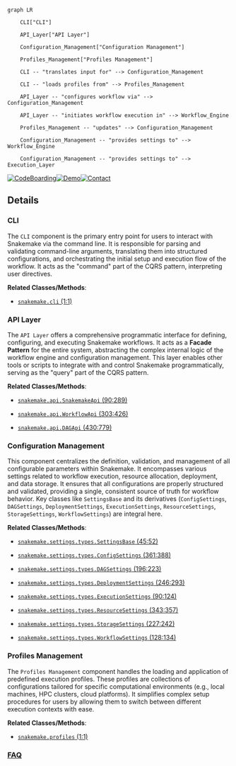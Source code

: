 ```mermaid

graph LR

    CLI["CLI"]

    API_Layer["API Layer"]

    Configuration_Management["Configuration Management"]

    Profiles_Management["Profiles Management"]

    CLI -- "translates input for" --> Configuration_Management

    CLI -- "loads profiles from" --> Profiles_Management

    API_Layer -- "configures workflow via" --> Configuration_Management

    API_Layer -- "initiates workflow execution in" --> Workflow_Engine

    Profiles_Management -- "updates" --> Configuration_Management

    Configuration_Management -- "provides settings to" --> Workflow_Engine

    Configuration_Management -- "provides settings to" --> Execution_Layer

```



[![CodeBoarding](https://img.shields.io/badge/Generated%20by-CodeBoarding-9cf?style=flat-square)](https://github.com/CodeBoarding/GeneratedOnBoardings)[![Demo](https://img.shields.io/badge/Try%20our-Demo-blue?style=flat-square)](https://www.codeboarding.org/demo)[![Contact](https://img.shields.io/badge/Contact%20us%20-%20contact@codeboarding.org-lightgrey?style=flat-square)](mailto:contact@codeboarding.org)



## Details

### CLI

The `CLI` component is the primary entry point for users to interact with Snakemake via the command line. It is responsible for parsing and validating command-line arguments, translating them into structured configurations, and orchestrating the initial setup and execution flow of the workflow. It acts as the "command" part of the CQRS pattern, interpreting user directives.

**Related Classes/Methods**:
- <a href="https://github.com/snakemake/snakemake/blob/main/src/snakemake/cli.py#L1-L1" target="_blank" rel="noopener noreferrer">`snakemake.cli` (1:1)</a>

### API Layer

The `API Layer` offers a comprehensive programmatic interface for defining, configuring, and executing Snakemake workflows. It acts as a **Facade Pattern** for the entire system, abstracting the complex internal logic of the workflow engine and configuration management. This layer enables other tools or scripts to integrate with and control Snakemake programmatically, serving as the "query" part of the CQRS pattern.





**Related Classes/Methods**:



- <a href="https://github.com/snakemake/snakemake/blob/main/src/snakemake/api.py#L90-L289" target="_blank" rel="noopener noreferrer">`snakemake.api.SnakemakeApi` (90:289)</a>

- <a href="https://github.com/snakemake/snakemake/blob/main/src/snakemake/api.py#L303-L426" target="_blank" rel="noopener noreferrer">`snakemake.api.WorkflowApi` (303:426)</a>

- <a href="https://github.com/snakemake/snakemake/blob/main/src/snakemake/api.py#L430-L779" target="_blank" rel="noopener noreferrer">`snakemake.api.DAGApi` (430:779)</a>





### Configuration Management

This component centralizes the definition, validation, and management of all configurable parameters within Snakemake. It encompasses various settings related to workflow execution, resource allocation, deployment, and data storage. It ensures that all configurations are properly structured and validated, providing a single, consistent source of truth for workflow behavior. Key classes like `SettingsBase` and its derivatives (`ConfigSettings`, `DAGSettings`, `DeploymentSettings`, `ExecutionSettings`, `ResourceSettings`, `StorageSettings`, `WorkflowSettings`) are integral here.





**Related Classes/Methods**:



- <a href="https://github.com/snakemake/snakemake/blob/main/src/snakemake/settings/types.py#L45-L52" target="_blank" rel="noopener noreferrer">`snakemake.settings.types.SettingsBase` (45:52)</a>

- <a href="https://github.com/snakemake/snakemake/blob/main/src/snakemake/settings/types.py#L361-L388" target="_blank" rel="noopener noreferrer">`snakemake.settings.types.ConfigSettings` (361:388)</a>

- <a href="https://github.com/snakemake/snakemake/blob/main/src/snakemake/settings/types.py#L196-L223" target="_blank" rel="noopener noreferrer">`snakemake.settings.types.DAGSettings` (196:223)</a>

- <a href="https://github.com/snakemake/snakemake/blob/main/src/snakemake/settings/types.py#L246-L293" target="_blank" rel="noopener noreferrer">`snakemake.settings.types.DeploymentSettings` (246:293)</a>

- <a href="https://github.com/snakemake/snakemake/blob/main/src/snakemake/settings/types.py#L90-L124" target="_blank" rel="noopener noreferrer">`snakemake.settings.types.ExecutionSettings` (90:124)</a>

- <a href="https://github.com/snakemake/snakemake/blob/main/src/snakemake/settings/types.py#L343-L357" target="_blank" rel="noopener noreferrer">`snakemake.settings.types.ResourceSettings` (343:357)</a>

- <a href="https://github.com/snakemake/snakemake/blob/main/src/snakemake/settings/types.py#L227-L242" target="_blank" rel="noopener noreferrer">`snakemake.settings.types.StorageSettings` (227:242)</a>

- <a href="https://github.com/snakemake/snakemake/blob/main/src/snakemake/settings/types.py#L128-L134" target="_blank" rel="noopener noreferrer">`snakemake.settings.types.WorkflowSettings` (128:134)</a>





### Profiles Management

The `Profiles Management` component handles the loading and application of predefined execution profiles. These profiles are collections of configurations tailored for specific computational environments (e.g., local machines, HPC clusters, cloud platforms). It simplifies complex setup procedures for users by allowing them to switch between different execution contexts with ease.





**Related Classes/Methods**:



- <a href="https://github.com/snakemake/snakemake/blob/main/src/snakemake/profiles.py#L1-L1" target="_blank" rel="noopener noreferrer">`snakemake.profiles` (1:1)</a>









### [FAQ](https://github.com/CodeBoarding/GeneratedOnBoardings/tree/main?tab=readme-ov-file#faq)
